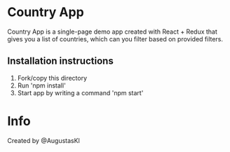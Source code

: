 # Country App
Country App is a single-page demo app created with React + Redux that gives you a list of countries, which can you filter based on provided filters. 

## Installation instructions
1. Fork/copy this directory
2. Run 'npm install'
3. Start app by writing a command 'npm start'

# Info
Created by @AugustasKl